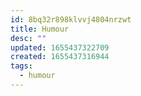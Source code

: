 ```yaml
---
id: 8bq32r898klvvj4804nrzwt
title: Humour
desc: ""
updated: 1655437322709
created: 1655437316944
tags:
  - humour
---
```


